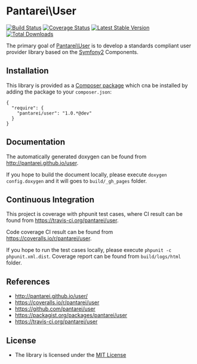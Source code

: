 Pantarei\User
===============

[![Build
Status](https://travis-ci.org/pantarei/user.png?branch=master)](https://travis-ci.org/pantarei/user)
[![Coverage
Status](https://coveralls.io/repos/pantarei/user/badge.png?branch=master)](https://coveralls.io/r/pantarei/user?branch=master)
[![Latest Stable
Version](https://poser.pugx.org/pantarei/user/v/stable.png)](https://packagist.org/packages/pantarei/user)
[![Total
Downloads](https://poser.pugx.org/pantarei/user/downloads.png)](https://packagist.org/packages/pantarei/user)

The primary goal of [Pantarei\User](https://github.com/pantarei/user) is
to develop a standards compliant user provider library based on the
[Symfony2](http://www.symfony.com/) Components.

Installation
------------

This library is provided as a [Composer
package](https://packagist.org/packages/pantarei/user) which cna be
installed by adding the package to your `composer.json`:

    {
      "require": {
        "pantarei/user": "1.0.*@dev"
      }
    }

Documentation
-------------

The automatically generated doxygen can be found from
http://pantarei.github.io/user.

If you hope to build the document locally, please execute
`doxygen config.doxygen` and it will goes to `build/_gh_pages` folder.

Continuous Integration
----------------------

This project is coverage with phpunit test cases, where CI result can be
found from https://travis-ci.org/pantarei/user.

Code coverage CI result can be found from
https://coveralls.io/r/pantarei/user.

If you hope to run the test cases locally, please execute
`phpunit -c phpunit.xml.dist`. Coverage report can be found from
`build/logs/html` folder.

References
----------

-   http://pantarei.github.io/user/
-   https://coveralls.io/r/pantarei/user
-   https://github.com/pantarei/user
-   https://packagist.org/packages/pantarei/user
-   https://travis-ci.org/pantarei/user

License
-------

-   The library is licensed under the [MIT
    License](http://opensource.org/licenses/MIT)

